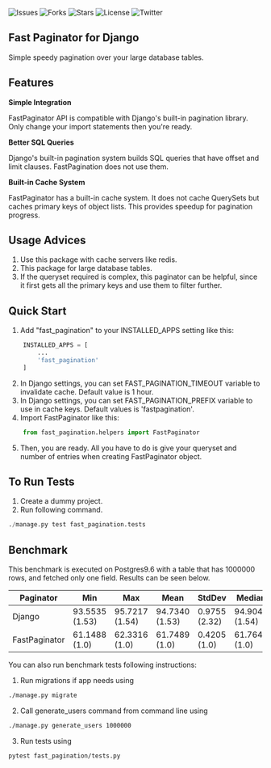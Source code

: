 ![Issues](https://img.shields.io/github/issues/bilbeyt/django-fast-pagination)
![Forks](https://img.shields.io/github/forks/bilbeyt/django-fast-pagination)
![Stars](https://img.shields.io/github/stars/bilbeyt/django-fast-pagination)
![License](https://img.shields.io/github/license/bilbeyt/django-fast-pagination)
![Twitter](https://img.shields.io/twitter/url?url=https%3A%2F%2Fgithub.com%2Fbilbeyt%2Fdjango-fast-pagination)


## Fast Paginator for Django
Simple speedy pagination over your large database tables.

## Features

**Simple Integration**

FastPaginator API is compatible with Django's built-in pagination library. Only change your import statements then you're ready.

**Better SQL Queries**

Django's built-in pagination system builds SQL queries that have offset and limit clauses. FastPagination does not use them.

**Built-in Cache System**

FastPaginator has a built-in cache system. It does not cache QuerySets but caches primary keys of object lists. This provides speedup for pagination progress.

## Usage Advices

1. Use this package with cache servers like redis.
2. This package for large database tables. 
3. If the queryset required is complex, this paginator can be helpful, since it first gets all the primary keys and use them to filter further.

## Quick Start

1. Add "fast_pagination" to your INSTALLED_APPS setting like this:
```python
    INSTALLED_APPS = [
        ... 
        'fast_pagination'
    ]
```
2. In Django settings, you can set FAST_PAGINATION_TIMEOUT variable to invalidate cache. Default value is 1 hour.
3. In Django settings, you can set FAST_PAGINATION_PREFIX variable to use in cache keys. Default values is 'fastpagination'.
4. Import FastPaginator like this:
```python
    from fast_pagination.helpers import FastPaginator
```
5. Then, you are ready. All you have to do is give your queryset and number of entries when creating FastPaginator object.

## To Run Tests

1. Create a dummy project.
2. Run following command.
```python
./manage.py test fast_pagination.tests
```

## Benchmark

This benchmark is executed on Postgres9.6 with a table that has 1000000 rows, and fetched only one field. Results can be seen below.

| Paginator     | Min              | Max              | Mean             | StdDev        | Median           |
|---------------|------------------|------------------|------------------|---------------|------------------|
| Django        | 93.5535 (1.53) | 95.7217 (1.54) | 94.7340 (1.53) | 0.9755 (2.32) | 94.9046 (1.54) |
| FastPaginator | 61.1488 (1.0)   | 62.3316 (1.0)    | 61.7489 (1.0)    | 0.4205 (1.0)  | 61.7649 (1.0)    |


You can also run benchmark tests following instructions:

1. Run migrations if app needs using
```bash
./manage.py migrate
```
2. Call generate_users command from command line using
```bash
./manage.py generate_users 1000000
```
3. Run tests using
```bash
pytest fast_pagination/tests.py
```
